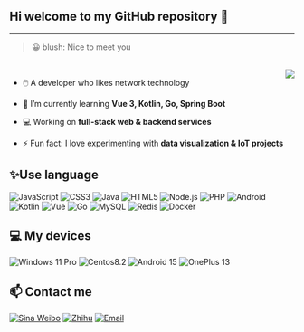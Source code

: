 <img align="right" alt="" src="https://github-readme-stats.vercel.app/api?username=Marblog&show_icons=true&hide_border=true&icon_color=000&title_color=0066FF&include_all_commits_disable=false&custom_title=Marblog~&count_private=true">

## Hi welcome to my GitHub repository 👋

---------------------------------------------------
> 😀 blush: Nice to meet you

<br>

<img align="right" src="https://github-readme-stats.vercel.app/api/top-langs/?username=Marblog&layout=compact">

- 🖱️ A developer who likes network technology
- 🌱 I’m currently learning **Vue 3, Kotlin, Go, Spring Boot**
- 💻 Working on **full-stack web & backend services**

- ⚡ Fun fact: I love experimenting with **data visualization & IoT projects**

## ✨Use language
![JavaScript](https://img.shields.io/badge/-JavaScript-e5cd0c?style=flat-square&logo=JavaScript&labelColor=f7df1e&logoColor=000)
![CSS3](https://img.shields.io/badge/-CSS3-1572b6?style=flat-square&logo=CSS3&labelColor=1572b6)
![Java](https://img.shields.io/badge/-Java-ce0000?style=flat-square&logo=Java&logoColor=fff)
![HTML5](https://img.shields.io/badge/-HTML5-e34f26?style=flat-square&logo=HTML5&logoColor=fff)
![Node.js](https://img.shields.io/badge/-Node.js-339933?style=flat-square&logo=Node.js&logoColor=fff)
![PHP](https://img.shields.io/badge/-PHP-8892bf?style=flat-square&logo=PHP&logoColor=fff)
![Android](https://img.shields.io/badge/-Android-3ddc84?style=flat-square&logo=android&logoColor=fff)
![Kotlin](https://img.shields.io/badge/-Kotlin-7f52ff?style=flat-square&logo=Kotlin&logoColor=fff)
![Vue](https://img.shields.io/badge/-Vue-42b883?style=flat-square&logo=Vue.js&logoColor=fff)
![Go](https://img.shields.io/badge/-Go-00ADD8?style=flat-square&logo=Go&logoColor=fff)
![MySQL](https://img.shields.io/badge/-MySQL-4479A1?style=flat-square&logo=MySQL&logoColor=fff)
![Redis](https://img.shields.io/badge/-Redis-DC382D?style=flat-square&logo=Redis&logoColor=fff)
![Docker](https://img.shields.io/badge/-Docker-2496ED?style=flat-square&logo=Docker&logoColor=fff)


## 💻 My devices

![Windows 11 Pro](https://img.shields.io/badge/Windows%2011%20Pro-00adef?style=flat-square&logo=windows&logoColor=ffffff)
![Centos8.2](https://img.shields.io/badge/Centos%208.2-dd4814?style=flat-square&logo=Centos&logoColor=ffffff)
![Android 15](https://img.shields.io/badge/Android%2015-3ddc84?style=flat-square&logo=android&logoColor=ffffff)
![OnePlus 13](https://img.shields.io/badge/OnePlus%2013%20%20-f5010c?style=flat-square&logo=oneplus&logoColor=ffffff)

## 📫 Contact me
[![Sina Weibo](https://img.shields.io/badge/-@Marblog-e6162d?style=flat-square&logo=sina-weibo&logoColor=white&labelColor=e6162d)](https://weibo.com/Marblog)
[![Zhihu](https://img.shields.io/badge/-Marblog-0e88eB?style=flat-square&logo=zhihu&logoColor=fff)](https://www.zhihu.com/people/mar-12-54)
[![Email](https://img.shields.io/badge/Email-D14836?style=flat-square&logo=gmail&logoColor=fff)](mailto:1872149642@qq.com)
